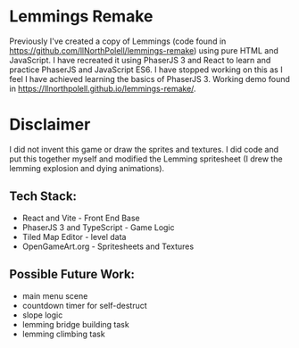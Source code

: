 # Lemmings Remake 

Previously I've created a copy of Lemmings (code found in https://github.com/llNorthPolell/lemmings-remake) using pure HTML and JavaScript. 
I have recreated it using PhaserJS 3 and React to learn and practice PhaserJS and JavaScript ES6. I have stopped working on this as I feel
I have achieved learning the basics of PhaserJS 3. Working demo found in <https://llnorthpolell.github.io/lemmings-remake/>. 

# Disclaimer

I did not invent this game or draw the sprites and textures. I did code and put this together myself and modified the Lemming spritesheet (I drew the lemming explosion and dying animations).


## Tech Stack:

- React and Vite - Front End Base 
- PhaserJS 3  and TypeScript - Game Logic
- Tiled Map Editor - level data
- OpenGameArt.org - Spritesheets and Textures


## Possible Future Work:
- main menu scene
- countdown timer for self-destruct
- slope logic
- lemming bridge building task
- lemming climbing task
